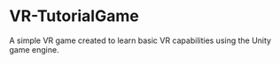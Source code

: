 # VR-TutorialGame
A simple VR game created to learn basic VR capabilities using the Unity game engine.
